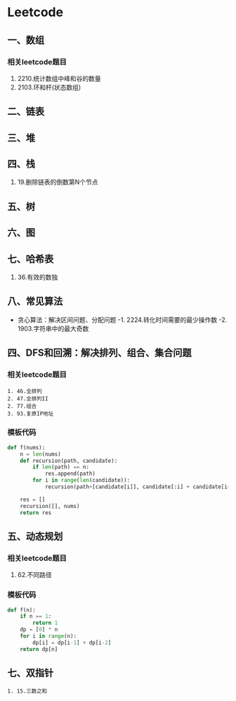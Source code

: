 # Leetcode
## 一、数组
### 相关leetcode题目
1. 2210.统计数组中峰和谷的数量
2. 2103.环和杆(状态数组)
## 二、链表
## 三、堆
## 四、栈
1. 19.删除链表的倒数第N个节点
## 五、树
## 六、图
## 七、哈希表
1. 36.有效的数独
## 八、常见算法
* 贪心算法：解决区间问题、分配问题
    -1. 2224.转化时间需要的最少操作数
    -2. 1903.字符串中的最大奇数
## 四、DFS和回溯：解决排列、组合、集合问题
### 相关leetcode题目
    1. 46.全排列
    2. 47.全排列II
    2. 77.组合
    3. 93.复原IP地址
### 模板代码
```python
def f(nums):
    n = len(nums)
    def recursion(path, candidate):
        if len(path) == n:
            res.append(path)
        for i in range(len(candidate)):
            recursion(path+[candidate[i]], candidate[:i] + candidate[i+1:])

    res = []
    recursion([], nums)
    return res
```
## 五、动态规划
### 相关leetcode题目
  1. 62.不同路径
### 模板代码
```python
def f(n):
    if n == 1:
        return 1
    dp = [0] * n
    for i in range(n):
        dp[i] = dp[i-1] + dp[i-2]
    return dp[n]
```
## 七、双指针
    1. 15.三数之和
## 
